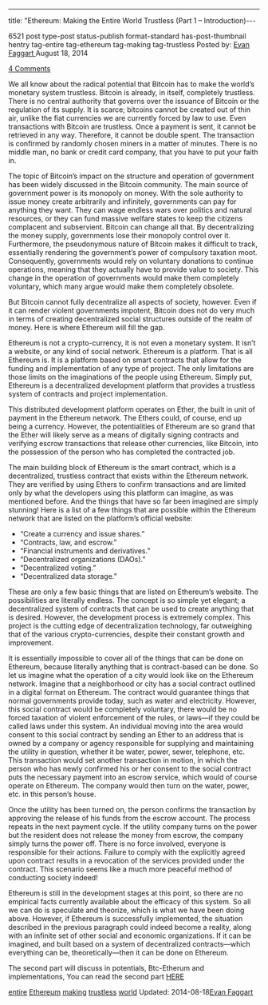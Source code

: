 ---
title: "Ethereum: Making the Entire World Trustless (Part 1 &#8211; Introduction)---

6521 post type-post status-publish format-standard has-post-thumbnail hentry  tag-entire tag-ethereum tag-making tag-trustless 
Posted by: <a href="https://www.deepdotweb.com/author/evanfaggart/" title="">Evan Faggart </a></span>
<span>August 18, 2014</span>
    
<a href="/2014/08/18/ethereum-making-entire-world-trustless/#comments">4 Comments</a></span>
</p>
<p>We all know about the radical potential that Bitcoin has to make the world&#8217;s monetary system trustless. Bitcoin is already, in itself, completely trustless. There is no central authority that governs over the issuance of Bitcoin or the regulation of its supply. It is scarce; bitcoins cannot be created out of thin air, unlike the fiat currencies we are currently forced by law to use. Even transactions with Bitcoin are trustless. Once a payment is sent, it cannot be retrieved in any way. Therefore, it cannot be double spent. The transaction is confirmed by randomly chosen miners in a matter of minutes. There is no middle man, no bank or credit card company, that you have to put your faith in.</p>
<p>The topic of Bitcoin&#8217;s impact on the structure and operation of government has been widely discussed in the Bitcoin community. The main source of government power is its monopoly on money. With the sole authority to issue money create arbitrarily and infinitely, governments can pay for anything they want. They can wage endless wars over politics and natural resources, or they can fund massive welfare states to keep the citizens complacent and subservient. Bitcoin can change all that. By decentralizing the money supply, governments lose their monopoly control over it. Furthermore, the pseudonymous nature of Bitcoin makes it difficult to track, essentially rendering the government&#8217;s power of compulsory taxation moot. Consequently, governments would rely on voluntary donations to continue operations, meaning that they actually have to provide value to society. This change in the operation of governments would make them completely voluntary, which many argue would make them completely obsolete.</p>
<p>But Bitcoin cannot fully decentralize all aspects of society, however. Even if it can render violent governments impotent, Bitcoin does not do very much in terms of creating decentralized social structures outside of the realm of money. Here is where Ethereum will fill the gap.</p>
<p>Ethereum is not a crypto-currency, it is not even a monetary system. It isn&#8217;t a website, or any kind of social network. Ethereum is a platform. That is all Ethereum is. It is a platform based on smart contracts that allow for the funding and implementation of any type of project. The only limitations are those limits on the imaginations of the people using Ethereum. Simply put, Ethereum is a decentralized development platform that provides a trustless system of contracts and project implementation.</p>
<p>This distributed development platform operates on Ether, the built in unit of payment in the Ethereum network. The Ethers could, of course, end up being a currency. However, the potentialities of Ethereum are so grand that the Ether will likely serve as a means of digitally signing contracts and verifying escrow transactions that release other currencies, like Bitcoin, into the possession of the person who has completed the contracted job.</p>
<p>The main building block of Ethereum is the smart contract, which is a decentralized, trustless contract that exists within the Ethereum network. They are verified by using Ethers to confirm transactions and are limited only by what the developers using this platform can imagine, as was mentioned before. And the things that have so far been imagined are simply stunning! Here is a list of a few things that are possible within the Ethereum network that are listed on the platform&#8217;s official website:</p>
<ul>
<li>“Create a currency and issue shares.”</li>
<li>“Contracts, law, and escrow.”</li>
<li>“Financial instruments and derivatives.”</li>
<li>“Decentralized organizations (DAOs).”</li>
<li>“Decentralized voting.”</li>
<li>“Decentralized data storage.”</li>
</ul>
<p>These are only a few basic things that are listed on Ethereum&#8217;s website. The possibilities are literally endless. The concept is so simple yet elegant; a decentralized system of contracts that can be used to create anything that is desired. However, the development process is extremely complex. This project is the cutting edge of decentralization technology, far outweighing that of the various crypto-currencies, despite their constant growth and improvement.</p>
<p>It is essentially impossible to cover all of the things that can be done on Ethereum, because literally anything that is contract-based can be done. So let us imagine what the operation of a city would look like on the Ethereum network. Imagine that a neighborhood or city has a social contract outlined in a digital format on Ethereum. The contract would guarantee things that normal governments provide today, such as water and electricity. However, this social contract would be completely voluntary, there would be no forced taxation of violent enforcement of the rules, or laws—if they could be called laws under this system. An individual moving into the area would consent to this social contract by sending an Ether to an address that is owned by a company or agency responsible for supplying and maintaining the utility in question, whether it be water, power, sewer, telephone, etc. This transaction would set another transaction in motion, in which the person who has newly confirmed his or her consent to the social contract puts the necessary payment into an escrow service, which would of course operate on Ethereum. The company would then turn on the water, power, etc. in this person&#8217;s house.</p>
<p>Once the utility has been turned on, the person confirms the transaction by approving the release of his funds from the escrow account. The process repeats in the next payment cycle. If the utility company turns on the power but the resident does not release the money from escrow, the company simply turns the power off. There is no force involved, everyone is responsible for their actions. Failure to comply with the explicitly agreed upon contract results in a revocation of the services provided under the contract. This scenario seems like a much more peaceful method of conducting society indeed!</p>
<p>Ethereum is still in the development stages at this point, so there are no empirical facts currently available about the efficacy of this system. So all we can do is speculate and theorize, which is what we have been doing above. However, if Ethereum is successfully implemented, the situation described in the previous paragraph could indeed become a reality, along with an infinite set of other social and economic organizations. If it can be imagined, and built based on a system of decentralized contracts—which everything can be, theoretically—then it can be done on Ethereum.</p>
<p>The second part will discuss in potentials, Btc-Etherum and implementations, You can read the second part <a href="/2014/08/19/bitcoin-ethereum/">HERE</a></p>
</div>
<a href="https://www.deepdotweb.com/tag/entire/" rel="tag">entire</a> <a href="https://www.deepdotweb.com/tag/ethereum/" rel="tag">Ethereum</a> <a href="https://www.deepdotweb.com/tag/making/" rel="tag">making</a> <a href="https://www.deepdotweb.com/tag/trustless/" rel="tag">trustless</a> <a href="https://www.deepdotweb.com/tag/world/" rel="tag">world</a></span> 
Updated: 2014-08-18<a href="https://www.deepdotweb.com/author/evanfaggart/" title="Posts by Evan Faggart" rel="author">Evan Faggart</a></strong></div>
    
